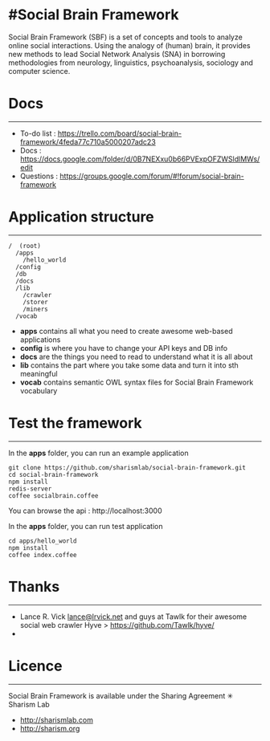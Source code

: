 #Social Brain Framework
======================

Social Brain Framework (SBF) is a set of concepts and tools to analyze online social interactions. Using the analogy of (human) brain, it provides new methods to lead Social Network Analysis (SNA) in borrowing methodologies from neurology, linguistics, psychoanalysis, sociology and computer science.

# Docs
-----------

* To-do list : https://trello.com/board/social-brain-framework/4feda77c710a5000207adc23
* Docs : https://docs.google.com/folder/d/0B7NEXxu0b66PVExpOFZWSldlMWs/edit
* Questions : https://groups.google.com/forum/#!forum/social-brain-framework

# Application structure
-----------

    /  (root)
      /apps 
        /hello_world
      /config 
      /db
      /docs
      /lib
        /crawler
        /storer
        /miners
      /vocab

*  **apps** contains all what you need to create awesome web-based applications
*  **config** is where you have to change your API keys and DB info
*  **docs** are the things you need to read to understand what it is all about
*  **lib** contains the part where you take some data and turn it into sth meaningful
*  **vocab** contains semantic OWL syntax files for Social Brain Framework vocabulary


# Test the framework
----------------------

In the **apps** folder, you can run an example application

    git clone https://github.com/sharismlab/social-brain-framework.git
    cd social-brain-framework
    npm install
    redis-server
    coffee socialbrain.coffee

You can browse the api : http://localhost:3000

In the **apps** folder, you can run test application

    cd apps/hello_world
    npm install
    coffee index.coffee


# Thanks
----------
* Lance R. Vick <lance@lrvick.net> and guys at Tawlk for their awesome social web crawler Hyve > https://github.com/Tawlk/hyve/
* 



# Licence
----------

Social Brain Framework is available under the Sharing Agreement ✳ Sharism Lab
* http://sharismlab.com
* http://sharism.org
